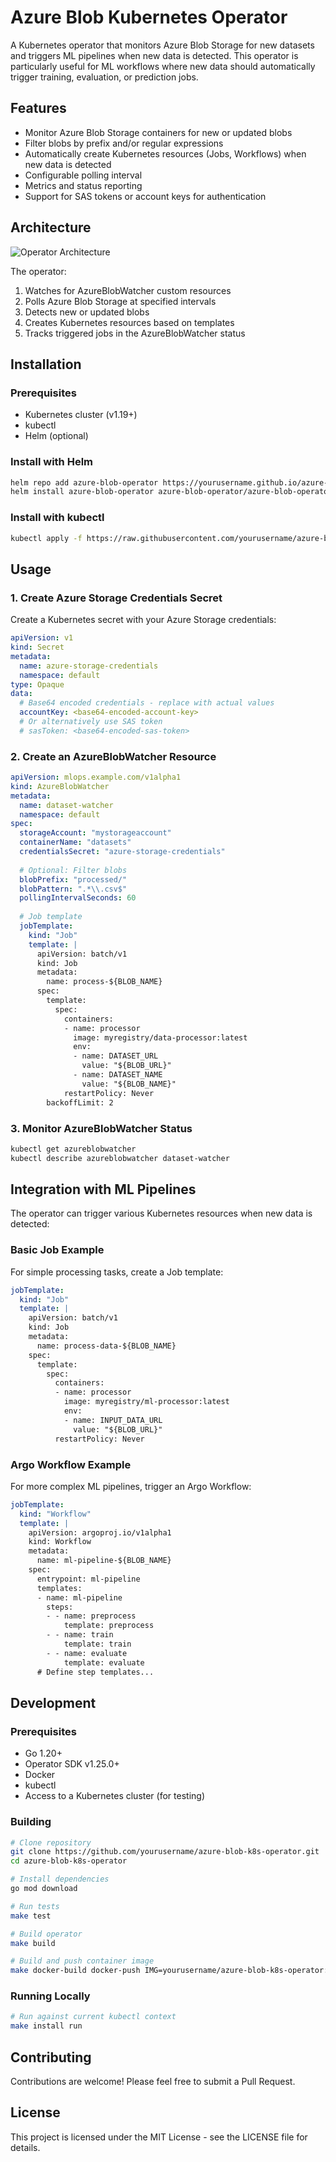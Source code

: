 # Azure Blob Kubernetes Operator

A Kubernetes operator that monitors Azure Blob Storage for new datasets and triggers ML pipelines when new data is detected. This operator is particularly useful for ML workflows where new data should automatically trigger training, evaluation, or prediction jobs.

## Features

- Monitor Azure Blob Storage containers for new or updated blobs
- Filter blobs by prefix and/or regular expressions
- Automatically create Kubernetes resources (Jobs, Workflows) when new data is detected
- Configurable polling interval
- Metrics and status reporting
- Support for SAS tokens or account keys for authentication

## Architecture

![Operator Architecture](https://via.placeholder.com/800x400?text=Azure+Blob+Operator+Architecture)

The operator:
1. Watches for AzureBlobWatcher custom resources
2. Polls Azure Blob Storage at specified intervals
3. Detects new or updated blobs
4. Creates Kubernetes resources based on templates
5. Tracks triggered jobs in the AzureBlobWatcher status

## Installation

### Prerequisites

- Kubernetes cluster (v1.19+)
- kubectl
- Helm (optional)

### Install with Helm

```bash
helm repo add azure-blob-operator https://yourusername.github.io/azure-blob-k8s-operator/charts
helm install azure-blob-operator azure-blob-operator/azure-blob-operator
```

### Install with kubectl

```bash
kubectl apply -f https://raw.githubusercontent.com/yourusername/azure-blob-k8s-operator/main/config/install/install.yaml
```

## Usage

### 1. Create Azure Storage Credentials Secret

Create a Kubernetes secret with your Azure Storage credentials:

```yaml
apiVersion: v1
kind: Secret
metadata:
  name: azure-storage-credentials
  namespace: default
type: Opaque
data:
  # Base64 encoded credentials - replace with actual values
  accountKey: <base64-encoded-account-key>
  # Or alternatively use SAS token
  # sasToken: <base64-encoded-sas-token>
```

### 2. Create an AzureBlobWatcher Resource

```yaml
apiVersion: mlops.example.com/v1alpha1
kind: AzureBlobWatcher
metadata:
  name: dataset-watcher
  namespace: default
spec:
  storageAccount: "mystorageaccount"
  containerName: "datasets"
  credentialsSecret: "azure-storage-credentials"
  
  # Optional: Filter blobs
  blobPrefix: "processed/"
  blobPattern: ".*\\.csv$"
  pollingIntervalSeconds: 60
  
  # Job template
  jobTemplate:
    kind: "Job"
    template: |
      apiVersion: batch/v1
      kind: Job
      metadata:
        name: process-${BLOB_NAME}
      spec:
        template:
          spec:
            containers:
            - name: processor
              image: myregistry/data-processor:latest
              env:
              - name: DATASET_URL
                value: "${BLOB_URL}"
              - name: DATASET_NAME
                value: "${BLOB_NAME}"
            restartPolicy: Never
        backoffLimit: 2
```

### 3. Monitor AzureBlobWatcher Status

```bash
kubectl get azureblobwatcher
kubectl describe azureblobwatcher dataset-watcher
```

## Integration with ML Pipelines

The operator can trigger various Kubernetes resources when new data is detected:

### Basic Job Example

For simple processing tasks, create a Job template:

```yaml
jobTemplate:
  kind: "Job"
  template: |
    apiVersion: batch/v1
    kind: Job
    metadata:
      name: process-data-${BLOB_NAME}
    spec:
      template:
        spec:
          containers:
          - name: processor
            image: myregistry/ml-processor:latest
            env:
            - name: INPUT_DATA_URL
              value: "${BLOB_URL}"
          restartPolicy: Never
```

### Argo Workflow Example

For more complex ML pipelines, trigger an Argo Workflow:

```yaml
jobTemplate:
  kind: "Workflow"
  template: |
    apiVersion: argoproj.io/v1alpha1
    kind: Workflow
    metadata:
      name: ml-pipeline-${BLOB_NAME}
    spec:
      entrypoint: ml-pipeline
      templates:
      - name: ml-pipeline
        steps:
        - - name: preprocess
            template: preprocess
        - - name: train
            template: train
        - - name: evaluate
            template: evaluate
      # Define step templates...
```

## Development

### Prerequisites

- Go 1.20+
- Operator SDK v1.25.0+
- Docker
- kubectl
- Access to a Kubernetes cluster (for testing)

### Building

```bash
# Clone repository
git clone https://github.com/yourusername/azure-blob-k8s-operator.git
cd azure-blob-k8s-operator

# Install dependencies
go mod download

# Run tests
make test

# Build operator
make build

# Build and push container image
make docker-build docker-push IMG=yourusername/azure-blob-k8s-operator:latest
```

### Running Locally

```bash
# Run against current kubectl context
make install run
```

## Contributing

Contributions are welcome! Please feel free to submit a Pull Request.

## License

This project is licensed under the MIT License - see the LICENSE file for details.
